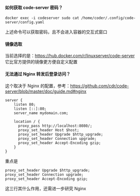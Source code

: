 #### 如何获取 code-server 密码？
```
docker exec -i codeserver sudo cat /home/coder/.config/code-server/config.yaml
```
上述命令可以获取密码，且不会进入容器的交互式窗口

#### 镜像选取

当前选择的是：https://hub.docker.com/r/linuxserver/code-server   
它比官方提供的镜像更方便自定义配置

#### 无法通过 Nginx 转发后登录访问？

这个取决于 Nginx 的配置，参考：https://github.com/cdr/code-server/blob/master/doc/guide.md#nginx

```
server {
    listen 80;
    listen [::]:80;
    server_name mydomain.com;

    location / {
      proxy_pass http://localhost:8080/;
      proxy_set_header Host $host;
      proxy_set_header Upgrade $http_upgrade;
      proxy_set_header Connection upgrade;
      proxy_set_header Accept-Encoding gzip;
    }
}
```

重点是
```
proxy_set_header Upgrade $http_upgrade;
proxy_set_header Connection upgrade;
proxy_set_header Accept-Encoding gzip;
```

这三行其什么作用，还需进一步研究 Nginx
